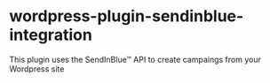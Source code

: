 # wordpress-plugin-sendinblue-integration
This plugin uses the SendInBlue™ API to create campaings from your Wordpress site
